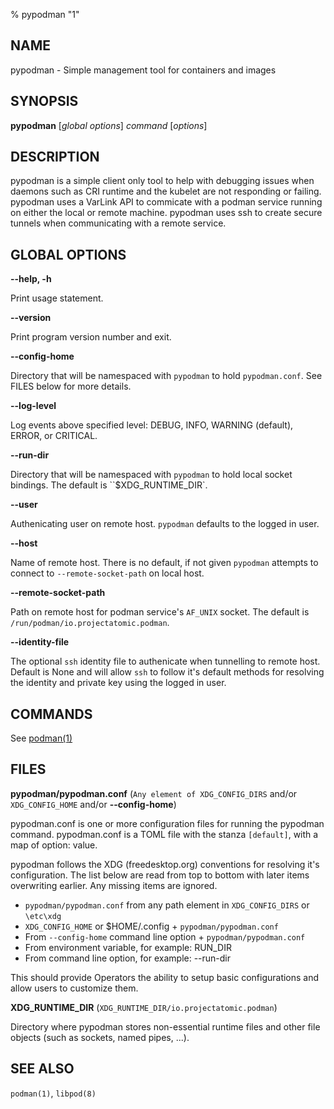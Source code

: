 % pypodman "1"

## NAME

pypodman - Simple management tool for containers and images

## SYNOPSIS

**pypodman** [*global options*] _command_ [*options*]

## DESCRIPTION

pypodman is a simple client only tool to help with debugging issues when daemons
such as CRI runtime and the kubelet are not responding or failing. pypodman uses
a VarLink API to commicate with a podman service running on either the local or
remote machine.  pypodman uses ssh to create secure tunnels when communicating
with a remote service.

## GLOBAL OPTIONS

**--help, -h**

Print usage statement.

**--version**

Print program version number and exit.

**--config-home**

Directory that will be namespaced with `pypodman` to hold `pypodman.conf`. See FILES below for more details.

**--log-level**

Log events above specified level: DEBUG, INFO, WARNING (default), ERROR, or CRITICAL.

**--run-dir**

Directory that will be namespaced with `pypodman` to hold local socket bindings. The default is ``$XDG_RUNTIME_DIR\`.

**--user**

Authenicating user on remote host.  `pypodman` defaults to the logged in user.

**--host**

Name of remote host.  There is no default, if not given `pypodman` attempts to connect to `--remote-socket-path` on local host.

**--remote-socket-path**

Path on remote host for podman service's `AF_UNIX` socket.  The default is `/run/podman/io.projectatomic.podman`.

**--identity-file**

The optional `ssh` identity file to authenicate when tunnelling to remote host. Default is None and will allow `ssh` to follow it's default methods for resolving the identity and private key using the logged in user.

## COMMANDS

See [podman(1)](podman.1.md)  

## FILES

**pypodman/pypodman.conf** (`Any element of XDG_CONFIG_DIRS` and/or `XDG_CONFIG_HOME` and/or **--config-home**)

pypodman.conf is one or more configuration files for running the pypodman command. pypodman.conf is a TOML file with the stanza `[default]`, with a map of option: value.

pypodman follows the XDG (freedesktop.org) conventions for resolving it's configuration. The list below are read from top to bottom with later items overwriting earlier.  Any missing items are ignored.

-   `pypodman/pypodman.conf` from any path element in `XDG_CONFIG_DIRS` or `\etc\xdg`
-   `XDG_CONFIG_HOME` or $HOME/.config + `pypodman/pypodman.conf`
-   From `--config-home` command line option + `pypodman/pypodman.conf`
-   From environment variable, for example: RUN_DIR
-   From command line option, for example: --run-dir

This should provide Operators the ability to setup basic configurations and allow users to customize them.

**XDG_RUNTIME_DIR** (`XDG_RUNTIME_DIR/io.projectatomic.podman`)

Directory where pypodman stores non-essential runtime files and other file objects (such as sockets, named pipes, ...).

## SEE ALSO
`podman(1)`, `libpod(8)`
